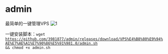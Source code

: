 # admin
最简单的一键管理VPS
![1](https://github.com/3981877/admin/assets/60610978/c283cf83-408f-4cbe-a3d0-6cd6d64527ef)


一键安装脚本：<code>wget https://github.com/3981877/admin/releases/download/VPS%E4%B8%80%E9%94%AE%E7%AE%A1%E7%90%86%E5%91%981.0/admin.sh && chmod +x admin.sh</code>
